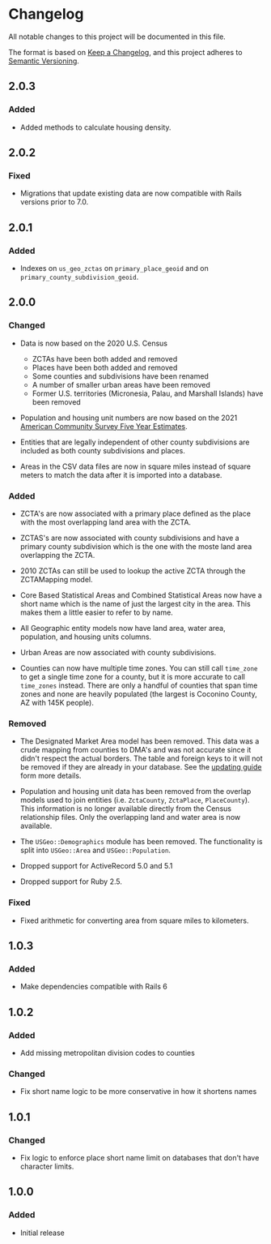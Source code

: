 # Changelog
All notable changes to this project will be documented in this file.

The format is based on [Keep a Changelog](https://keepachangelog.com/en/1.0.0/),
and this project adheres to [Semantic Versioning](https://semver.org/spec/v2.0.0.html).

## 2.0.3

### Added

- Added methods to calculate housing density.

## 2.0.2

### Fixed

- Migrations that update existing data are now compatible with Rails versions prior to 7.0.

## 2.0.1

### Added

- Indexes on `us_geo_zctas` on `primary_place_geoid` and on `primary_county_subdivision_geoid`.

## 2.0.0

### Changed

- Data is now based on the 2020 U.S. Census
  * ZCTAs have been both added and removed
  * Places have been both added and removed
  * Some counties and subdivisions have been renamed
  * A number of smaller urban areas have been removed
  * Former U.S. territories (Micronesia, Palau, and Marshall Islands) have been removed

- Population and housing unit numbers are now based on the 2021 [American Community Survey Five Year Estimates](https://www.census.gov/programs-surveys/acs).

- Entities that are legally independent of other county subdivisions are included as both county subdivisions and places.

- Areas in the CSV data files are now in square miles instead of square meters to match the data after it is imported into a database.

### Added

- ZCTA's are now associated with a primary place defined as the place with the most overlapping land area with the ZCTA.

- ZCTAS's are now associated with county subdivisions and have a primary county subdivision which is the one with the moste land area overlapping the ZCTA.

- 2010 ZCTAs can still be used to lookup the active ZCTA through the ZCTAMapping model.

- Core Based Statistical Areas and Combined Statistical Areas now have a short name which is the name of just the largest city in the area. This makes them a little easier to refer to by name.

- All Geographic entity models now have land area, water area, population, and housing units columns.

- Urban Areas are now associated with county subdivisions.

- Counties can now have multiple time zones. You can still call `time_zone` to get a single time zone for a county, but it is more accurate to call `time_zones` instead. There are only a handful of counties that span time zones and none are heavily populated (the largest is Coconino County, AZ with 145K people).

### Removed

- The Designated Market Area model has been removed. This data was a crude mapping from counties to DMA's and was not accurate since it didn't respect the actual borders. The table and foreign keys to it will not be removed if they are already in your database. See the [updating guide](UPDATING_TO_VERSION_2.md) form more details.

- Population and housing unit data has been removed from the overlap models used to join entities (i.e. `ZctaCounty`, `ZctaPlace`, `PlaceCounty`). This information is no longer available directly from the Census relationship files. Only the overlapping land and water area is now available.

- The `USGeo::Demographics` module has been removed. The functionality is split into `USGeo::Area` and `USGeo::Population`.

- Dropped support for ActiveRecord 5.0 and 5.1

- Dropped support for Ruby 2.5.

### Fixed

- Fixed arithmetic for converting area from square miles to kilometers.

## 1.0.3

### Added

- Make dependencies compatible with Rails 6

## 1.0.2

### Added

- Add missing metropolitan division codes to counties

### Changed

- Fix short name logic to be more conservative in how it shortens names

## 1.0.1

### Changed

- Fix logic to enforce place short name limit on databases that don't have character limits.

## 1.0.0

### Added

- Initial release
